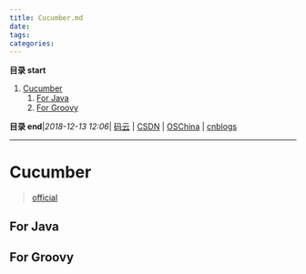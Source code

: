 ```yaml
---
title: Cucumber.md
date: 
tags: 
categories: 
---
```


**目录 start**
 
1. [Cucumber](#cucumber)
    1. [For Java](#for-java)
    1. [For Groovy](#for-groovy)

**目录 end**|_2018-12-13 12:06_| [码云](https://gitee.com/gin9) | [CSDN](http://blog.csdn.net/kcp606) | [OSChina](https://my.oschina.net/kcp1104) | [cnblogs](http://www.cnblogs.com/kuangcp)
****************************************
# Cucumber 
> [official](https://docs.cucumber.io/)

## For Java


## For Groovy 
